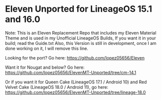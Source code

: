# Eleven Unported for LineageOS 15.1 and 16.0
Note: This is an Eleven Replacement Repo that includes my Eleven Material Theme and is used in my Unofficial LineageOS Builds, If you want it in your build; read the Guide.txt
Also, this Version is still in development, once I am done working on it, I will remove this line.

Looking for the port? Go here: https://github.com/lopez05656/Eleven

Want it for Nougat and below? Go here: https://github.com/lopez05656/ElevenMT-Unported/tree/cm-14.1

Or if you want it for Queen Cake (LineageOS 17.1 / Android 10) and Red Velvet Cake (LineageOS 18.0 / Android 11), 
go here: https://github.com/lopez05656/ElevenMT-Unported/tree/lineage-18.0


